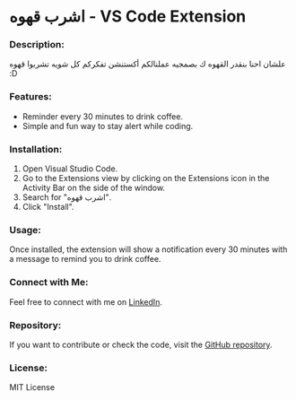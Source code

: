 # اشرب قهوه - VS Code Extension

### Description:
علشان احنا بنقدر القهوه ك بصمجيه عملنالكم أكستنشن تفكركم كل شويه تشربوا قهوه :D

### Features:
- Reminder every 30 minutes to drink coffee.
- Simple and fun way to stay alert while coding.

### Installation:
1. Open Visual Studio Code.
2. Go to the Extensions view by clicking on the Extensions icon in the Activity Bar on the side of the window.
3. Search for "اشرب قهوه".
4. Click "Install".

### Usage:
Once installed, the extension will show a notification every 30 minutes with a message to remind you to drink coffee.

### Connect with Me:
Feel free to connect with me on [LinkedIn](https://www.linkedin.com/in/devhammam1).

### Repository:
If you want to contribute or check the code, visit the [GitHub repository](https://github.com/Hammam378).

### License:
MIT License
